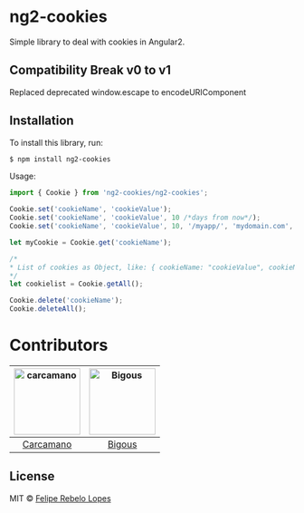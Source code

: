 

# ng2-cookies

Simple library to deal with cookies in Angular2.

## Compatibility Break v0 to v1

Replaced deprecated window.escape to encodeURIComponent


## Installation

To install this library, run:

```bash
$ npm install ng2-cookies
```

Usage:

```typescript
import { Cookie } from 'ng2-cookies/ng2-cookies';

Cookie.set('cookieName', 'cookieValue');
Cookie.set('cookieName', 'cookieValue', 10 /*days from now*/);
Cookie.set('cookieName', 'cookieValue', 10, '/myapp/', 'mydomain.com', true /* https only */ );

let myCookie = Cookie.get('cookieName');

/*
* List of cookies as Object, like: { cookieName: "cookieValue", cookieName2: "cookieValue2" ... etc }
*/
let cookielist = Cookie.getAll();

Cookie.delete('cookieName');
Cookie.deleteAll();

```


# Contributors
[<img alt="carcamano" src="https://avatars.githubusercontent.com/u/11354012?v=3&s=117" width="117">](https://github.com/carcamano) |[<img alt="Bigous" src="https://avatars.githubusercontent.com/u/6886560?v=3&s=117" width="117">](https://github.com/bigous) |
:---: |:---: |
[Carcamano](https://github.com/carcamano) |[Bigous](https://github.com/bigous) |


## License
MIT © [Felipe Rebelo Lopes](http://github.com/carcamano)

